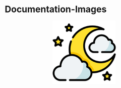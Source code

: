 # Documentation-Images

<p align="center">
 <img width="200" height="200" src="/moon-image.png">
 </p>
